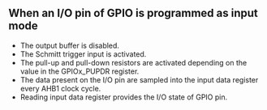 ## When an I/O pin of GPIO is programmed as input mode
* The output buffer is disabled.
* The Schmitt trigger input is activated.
* The pull-up and pull-down resistors are activated depending on the value
  in the GPIOx_PUPDR register.
* The data present on the I/O pin are sampled into the input data register
  every AHB1 clock cycle.
* Reading input data register provides the I/O state of GPIO pin.

